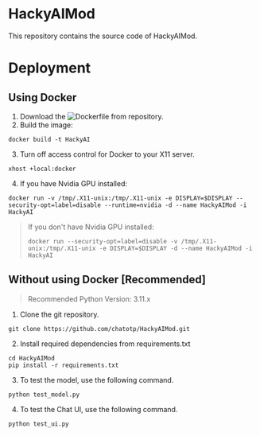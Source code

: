 # HackyAIMod
This repository contains the source code of HackyAIMod.

# Deployment
## Using Docker
1. Download the ![Dockerfile](https://github.com/chatotp/HackyAIMod/blob/main/Dockerfile) from repository.
2. Build the image:
```
docker build -t HackyAI
```
3. Turn off access control for Docker to your X11 server.
```
xhost +local:docker
```
4. If you have Nvidia GPU installed:
```
docker run -v /tmp/.X11-unix:/tmp/.X11-unix -e DISPLAY=$DISPLAY --security-opt=label=disable --runtime=nvidia -d --name HackyAIMod -i HackyAI
```

> If you don't have Nvidia GPU installed:
> ```
> docker run --security-opt=label=disable -v /tmp/.X11-unix:/tmp/.X11-unix -e DISPLAY=$DISPLAY -d --name HackyAIMod -i HackyAI
> ```

## Without using Docker [Recommended]
> Recommended Python Version: 3.11.x

1. Clone the git repository.
```
git clone https://github.com/chatotp/HackyAIMod.git
```

2. Install required dependencies from requirements.txt
```
cd HackyAIMod
pip install -r requirements.txt
```

3. To test the model, use the following command.
```
python test_model.py
```

4. To test the Chat UI, use the following command.
```
python test_ui.py
```